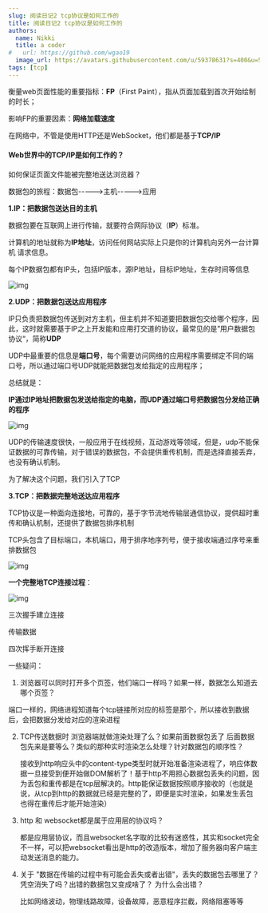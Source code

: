 ```yaml
---
slug: 阅读日记2 tcp协议是如何工作的
title: 阅读日记2 tcp协议是如何工作的
authors:
  name: Nikki
  title: a coder
#   url: https://github.com/wgao19
  image_url: https://avatars.githubusercontent.com/u/59378631?s=400&u=5c50f7a8cf81217122611fb72484a0288d90a739&v=4
tags: [tcp]
---
```


衡量web页面性能的重要指标：**FP**（First Paint），指从页面加载到首次开始绘制的时长；

影响FP的重要因素：**网络加载速度**

在网络中，不管是使用HTTP还是WebSocket，他们都是基于**TCP/IP**

#### Web世界中的TCP/IP是如何工作的？

如何保证页面文件能被完整地送达浏览器？

数据包的旅程：数据包----->主机----->应用

**1.IP：把数据包送达目的主机**

数据包要在互联网上进行传输，就要符合网际协议（**IP**）标准。

计算机的地址就称为**IP地址**，访问任何网站实际上只是你的计算机向另外一台计算机 请求信息。

每个IP数据包都有IP头，包括IP版本，源IP地址，目标IP地址，生存时间等信息

![img](https://static001.geekbang.org/resource/image/00/4d/00d9bcad0bda1fdb43ead428e89ae74d.png)

**2.UDP：把数据包送达应用程序**

IP只负责把数据包传送到对方主机，但主机并不知道要把数据包交给哪个程序，因此，这时就需要基于IP之上开发能和应用打交道的协议，最常见的是”用户数据包协议“，简称**UDP**

UDP中最重要的信息是**端口号**，每个需要访问网络的应用程序需要绑定不同的端口号，所以通过端口号UDP就能把数据包发给指定的应用程序；

总结就是：

**IP通过IP地址把数据包发送给指定的电脑，而UDP通过端口号把数据包分发给正确的程序**

![img](https://static001.geekbang.org/resource/image/3e/ea/3edb673a43f23d84253c52124ce447ea.png)

UDP的传输速度很快，一般应用于在线视频，互动游戏等领域，但是，udp不能保证数据的可靠传输，对于错误的数据包，不会提供重传机制，而是选择直接丢弃，也没有确认机制。

为了解决这个问题，我们引入了TCP

**3.TCP：把数据完整地送达应用程序**

TCP协议是一种面向连接地，可靠的，基于字节流地传输层通信协议，提供超时重传和确认机制，还提供了数据包排序机制

TCP头包含了目标端口，本机端口，用于排序地序列号，便于接收端通过序号来重排数据包

![img](https://static001.geekbang.org/resource/image/94/32/943ac29f7d5b45a8861b0cde5da99032.png)

**一个完整地TCP连接过程**：

![img](https://static001.geekbang.org/resource/image/44/44/440ee50de56edc27c6b3c992b3a25844.png)

三次握手建立连接

传输数据

四次挥手断开连接



一些疑问：

1. 浏览器可以同时打开多个页签，他们端口一样吗？如果一样，数据怎么知道去哪个页签？

​	 端口一样的，网络进程知道每个tcp链接所对应的标签是那个，所以接收到数据后，会把数据分发给对应的渲染进程

2. TCP传送数据时 浏览器端就做渲染处理了么？如果前面数据包丢了 后面数据包先来是要等么？类似的那种实时渲染怎么处理？针对数据包的顺序性？   

   接收到http响应头中的content-type类型时就开始准备渲染进程了，响应体数据一旦接受到便开始做DOM解析了！基于http不用担心数据包丢失的问题，因为丢包和重传都是在tcp层解决的。http能保证数据按照顺序接收的（也就是说，从tcp到http的数据就已经是完整的了，即便是实时渲染，如果发生丢包也得在重传后才能开始渲染） 

3. http 和 websocket都是属于应用层的协议吗？ 

   都是应用层协议，而且websocket名字取的比较有迷惑性，其实和socket完全不一样，可以把websocket看出是http的改造版本，增加了服务器向客户端主动发送消息的能力。 

4. 关于 "数据在传输的过程中有可能会丢失或者出错"，丢失的数据包去哪里了？凭空消失了吗？出错的数据包又变成啥了？ 为什么会出错？ 

   比如网络波动，物理线路故障，设备故障，恶意程序拦截，网络阻塞等等
